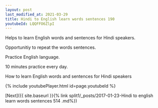 ```yaml
---
layout: post
last_modified_at: 2021-03-29
title: Hindi to English learn words sentences 190 
youtubeId: LQQFFO6ZlpI
---
```

 
 
Helps to learn English words and sentences for Hindi speakers.

Opportunitiy to repeat the words sentences. 

Practice English language. 
 
10 minutes practice every day. 
 
How to learn English words and sentences for Hindi speakers 
 
{% include youtubePlayer.html id=page.youtubeId %}
 
 
[Next]({{ site.baseurl }}{% link  split1/_posts/2017-01-23-Hindi to english learn words sentences 514 .md%})
 

